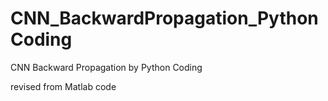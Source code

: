 # CNN_BackwardPropagation_PythonCoding
CNN Backward Propagation by Python Coding

revised from Matlab code
